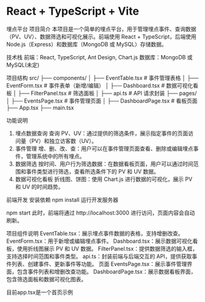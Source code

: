 # React + TypeScript + Vite

埋点平台
项目简介
本项目是一个简单的埋点平台，用于管理埋点事件、查询数据（PV、UV）、数据筛选和可视化展示。前端使用 React + TypeScript，后端使用 Node.js（Express）和数据库（MongoDB 或 MySQL）存储数据。

技术栈
前端：React, TypeScript, Ant Design, Chart.js
数据库：MongoDB 或 MySQL(未定)

项目结构
src/
├── components/
│   ├── EventTable.tsx  # 事件管理表格
│   ├── EventForm.tsx   # 事件表单（新增/编辑）
│   ├── Dashboard.tsx   # 数据可视化看板
│   ├── FilterPanel.tsx # 筛选面板
│   ├── api.ts          # API 请求封装
├── pages/
│   ├── EventsPage.tsx  # 事件管理页面
│   ├── DashboardPage.tsx # 看板页面
├── App.tsx
├── main.tsx

功能说明
1. 埋点数据查询
查询 PV、UV：通过提供的筛选条件，展示指定事件的页面访问量（PV）和独立访客数（UV）。
2. 事件管理
增、删、改、查：用户可以在事件管理页面查看、删除或编辑埋点事件，管理系统中的所有埋点。
3. 数据筛选
按时间、用户行为筛选数据：在数据看板页面，用户可以通过时间范围和事件类型进行筛选，查看所选条件下的 PV 和 UV 数据。
4. 数据可视化看板
折线图、饼图：使用 Chart.js 进行数据的可视化，展示 PV 和 UV 的时间趋势。

前端开发
安装依赖
npm install
运行开发服务器

npm start
此时，前端将通过 http://localhost:3000 进行访问，页面内容会自动刷新。

项目组件说明
EventTable.tsx：展示埋点事件数据的表格，支持增删改查。
EventForm.tsx：用于新增或编辑埋点事件。
Dashboard.tsx：展示数据可视化看板，使用折线图展示 PV 和 UV 数据。
FilterPanel.tsx：提供数据筛选的输入框，支持选择时间范围和事件类型。
api.ts：封装前端与后端交互的 API，提供获取事件列表、创建事件、更新事件等功能。
页面
EventsPage.tsx：展示事件管理界面，包含事件列表和增删改查功能。
DashboardPage.tsx：展示数据看板界面，包含筛选面板和数据可视化图表。

目前app.tsx是一个首页示例
